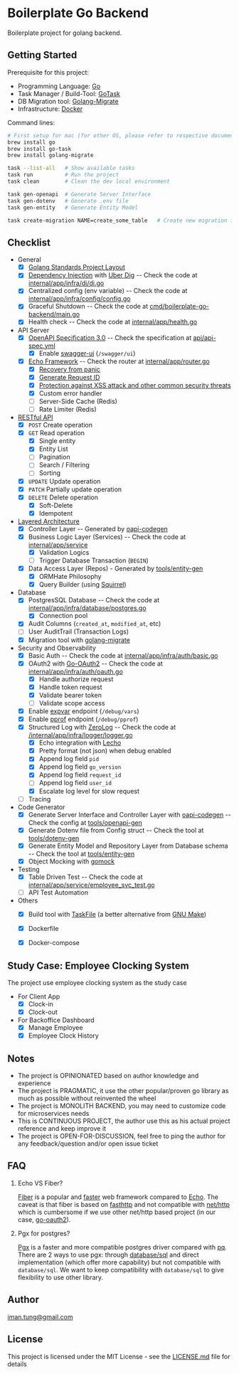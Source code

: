 # Boilerplate Go Backend

Boilerplate project for golang backend. 

## Getting Started

Prerequisite for this project:
- Programming Language: [Go](https://go.dev/) 
- Task Manager / Build-Tool: [GoTask](https://taskfile.dev/)
- DB Migration tool: [Golang-Migrate](https://github.com/golang-migrate/migrate/tree/master/cmd/migrate)
- Infrastructure: [Docker](https://www.docker.com/)

Command lines: 
```bash
# First setup for mac (for other OS, please refer to respective documentation)
brew install go
brew install go-task
brew install golang-migrate

task --list-all   # Show available tasks
task run          # Run the project
task clean        # Clean the dev local environment

task gen-openapi  # Generate Server Interface
task gen-dotenv   # Generate .env file
task gen-entity   # Generate Entity Model

task create-migration NAME=create_some_table   # Create new migration file
```

## Checklist

- General
  - [x] [Golang Standards Project Layout](https://github.com/golang-standards/project-layout)
  - [x] [Dependency Injection](https://en.wikipedia.org/wiki/Dependency_injection) with [Uber Dig](https://github.com/uber-go/dig) -- Check the code at [internal/app/infra/di/di.go](internal/app/infra/di/di.go)
  - [x] Centralized config (env variable) -- Check the code at [internal/app/infra/config/config.go](internal/app/infra/config/config.go)
  - [x] Graceful Shutdown -- Check the code at [cmd/boilerplate-go-backend/main.go](cmd/boilerplate-go-backend/main.go)
  - [x] Health check -- Check the code at [internal/app/health.go](internal/app/health.go)
- API Server
  - [x] [OpenAPI Specification 3.0](https://swagger.io/resources/open-api/) -- Check the specification at [api/api-spec.yml](api/api-spec.yml)
    - [x] Enable [swagger-ui](https://github.com/swagger-api/swagger-ui) (`/swagger/ui`)
  - [x] [Echo Framework](https://echo.labstack.com/)  -- Check the router at [internal/app/router.go](internal/app/router.go)
    - [x] [Recovery from panic](https://echo.labstack.com/docs/middleware/recover)
    - [x] [Generate Request ID](https://echo.labstack.com/docs/middleware/request-id)
    - [x] [Protection against XSS attack and other common security threats](https://echo.labstack.com/docs/middleware/secure)
    - [x] Custom error handler
    - [ ] Server-Side Cache (Redis)
    - [ ] Rate Limiter (Redis)
- [RESTful API](https://en.wikipedia.org/wiki/REST)
  - [x] `POST` Create operation 
  - [x] `GET` Read operation 
    - [x] Single entity
    - [x] Entity List
    - [ ] Pagination
    - [ ] Search / Filtering
    - [ ] Sorting
  - [x] `UPDATE` Update operation
  - [x] `PATCH` Partially update operation
  - [x] `DELETE` Delete operation
    - [x] Soft-Delete
    - [x] Idempotent
- [Layered Architecture](https://herbertograca.com/2017/08/03/layered-architecture/)
   -  [x] Controller Layer -- Generated by [oapi-codegen](https://github.com/deepmap/oapi-codegen)
   -  [x] Business Logic Layer (Services) -- Check the code at [internal/app/service](internal/app/service)
      - [x] Validation Logics
      - [ ] Trigger Database Transaction (`BEGIN`) 
   -  [x] Data Access Layer (Repos) - Generated by [tools/entity-gen](tools/entity-gen)
      - [x] ORMHate Philosophy
      - [x] Query Builder (using [Squirrel](https://github.com/Masterminds/squirrel))
- Database
  - [x] PostgresSQL Database -- Check the code at [internal/app/infra/database/postgres.go](internal/app/infra/database/postgres.go)
    - [x] Connection pool 
  - [x] Audit Columns (`created_at`, `modified_at`, etc)
  - [ ] User AuditTrail (Transaction Logs)
  - [x] Migration tool with [golang-migrate](https://github.com/golang-migrate/migrate)
- Security and Observability
  - [x] Basic Auth -- Check the code at [internal/app/infra/auth/basic.go](internal/app/infra/auth/basic.go)
  - [x] OAuth2 with [Go-OAuth2](https://github.com/go-oauth2/oauth2) -- Check the code at [internal/app/infra/auth/oauth.go](internal/app/infra/auth/oauth.go)
    - [x] Handle authorize request
    - [x] Handle token request
    - [x] Validate bearer token
    - [ ] Validate scope access
  - [x] Enable [expvar](https://pkg.go.dev/expvar) endpoint (`/debug/vars`) 
  - [x] Enable [pprof](https://pkg.go.dev/net/http/pprof) endpoint (`/debug/pprof`)
  - [x] Structured Log with [ZeroLog](https://github.com/rs/zerolog) -- Check the code at [/internal/app/infra/logger/logger.go](/internal/app/infra/logger/logger.go)
    - [x] Echo integration with [Lecho](https://github.com/ziflex/lecho) 
    - [x] Pretty format (not json) when debug enabled
    - [x] Append log field `pid` 
    - [x] Append log field `go_version`
    - [x] Append log field `request_id`
    - [ ] Append log field `user_id`
    - [x] Escalate log level for slow request
  - [ ] Tracing
- Code Generator
  - [x] Generate Server Interface and Controller Layer with [oapi-codegen](https://github.com/deepmap/oapi-codegen) -- Check the config at [tools/openapi-gen](tools/openapi-gen) 
  - [x] Generate Dotenv file from Config struct -- Check the tool at [tools/dotenv-gen](tools/dotenv-gen)
  - [x] Generate Entity Model and Repository Layer from Database schema -- Check the tool at [tools/entity-gen](tools/entity-gen)
  - [x] Object Mocking with [gomock](https://github.com/uber-go/mock)
- Testing
  - [x] Table Driven Test -- Check the code at [internal/app/service/employee_svc_test.go](internal/app/service/employee_svc_test.go)
  - [ ] API Test Automation
- Others
  - [x] Build tool with [TaskFile](https://taskfile.dev/) (a better alternative from [GNU Make](https://www.gnu.org/software/make/))
  - [x] Dockerfile 
  - [x] Docker-compose


## Study Case: Employee Clocking System

The project use employee clocking system as the study case
- For Client App 
  - [x] Clock-in
  - [x] Clock-out
- For Backoffice Dashboard
  - [x] Manage Employee
  - [x] Employee Clock History

## Notes 

- The project is OPINIONATED based on author knowledge and experience
- The project is PRAGMATIC, it use the other popular/proven go library as much as possible without reinvented the wheel
- The project is MONOLITH BACKEND, you may need to customize code for microservices needs
- This is CONTINUOUS PROJECT, the author use this as his actual project reference and keep improve it
- The project is OPEN-FOR-DISCUSSION, feel free to ping the author for any feedback/question and/or open issue ticket

## FAQ

1. Echo VS Fiber? 

    [Fiber](https://github.com/gofiber/fiber) is a popular and [faster](https://medium.com/deno-the-complete-reference/go-gin-vs-fiber-vs-echo-how-much-performance-difference-is-really-there-for-a-real-world-use-1ed29d6a3e4d) web framework compared to [Echo](https://echo.labstack.com/). The caveat is that fiber is based on [fasthttp](https://github.com/valyala/fasthttp) and not compatible with [net/http](https://pkg.go.dev/net/http) which is cumbersome if we use other net/http based project (in our case, [go-oauth2](https://go-oauth2.github.io/)).

2. Pgx for postgres? 

    [Pgx](https://github.com/jackc/pgx) is a faster and more compatible postgres driver compared with [pq](https://github.com/lib/pq). There are 2 ways to use pgx: through [database/sql](https://pkg.go.dev/database/sql) and direct implementation (which offer more capability) but not compatible with `database/sql`. We want to keep compatibility with `database/sql` to give flexibility to use other library.

## Author

<iman.tung@gmail.com>


## License

This project is licensed under the MIT License - see the [LICENSE.md](LICENSE.md) file for details